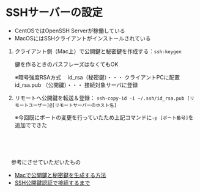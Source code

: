 # SSHサーバーの設定
- CentOSではOpenSSH Serverが稼働している
- MacOSにはSSHクライアントがインストールされている
　　
　　
1. クライアント側（Mac上）で公開鍵と秘密鍵を作成する：`ssh-keygen`

    鍵を作るときのパスフレーズはなくてもOK
  
    ※暗号強度RSA方式　
    id_rsa（秘密鍵）・・・ クライアントPCに配置
    id_rsa.pub （公開鍵）・・・ 接続対象サーバに登録　　
    　　
    　　
2. リモートへ公開鍵を転送＆登録：
    `ssh-copy-id -i ~/.ssh/id_rsa.pub [リモートユーザー]@[リモートサーバーのホスト名]`
  
    ※今回既にポートの変更を行っていたため上記コマンドに`-p [ポート番号]`を追加でできた　　
    
　　
---
　参考にさせていただいたもの
- [Macで公開鍵と秘密鍵を生成する方法](https://qiita.com/wakahara3/items/52094d476774f3a2f619)
- [SSH公開鍵認証で接続するまで](https://qiita.com/kazokmr/items/754169cfa996b24fcbf5)
